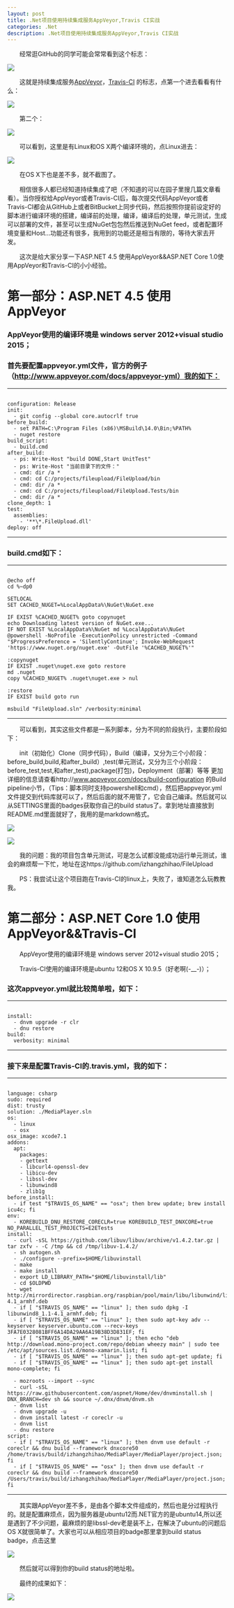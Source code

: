 ```yaml
---
layout: post
title: .Net项目使用持续集成服务AppVeyor,Travis CI实战
categories: .Net
description: .Net项目使用持续集成服务AppVeyor,Travis CI实战
---
```

　　经常逛GitHub的同学可能会常常看到这个标志：

![](http://images2015.cnblogs.com/blog/759049/201602/759049-20160202192534538-126821609.png)

　　这就是持续集成服务[AppVeyor](https://ci.appveyor.com)，[Travis-CI](https://travis-ci.org) 的标志，点第一个进去看看有什么：

![](http://images2015.cnblogs.com/blog/759049/201602/759049-20160202191309741-1308412616.png)

　　第二个：

![](http://images2015.cnblogs.com/blog/759049/201602/759049-20160202191355241-148605863.png)

　　可以看到，这里是有Linux和OS X两个编译环境的，点Linux进去：

![](http://images2015.cnblogs.com/blog/759049/201602/759049-20160202191419116-367264552.png)

　　在OS X下也是差不多，就不截图了。

　　相信很多人都已经知道持续集成了吧（不知道的可以在园子里搜几篇文章看看）。当你授权给AppVeyor或者Travis-CI后，每次提交代码AppVeyor或者Travis-CI都会从GitHub上或者BitBucket上同步代码，然后按照你提前设定好的脚本进行编译环境的搭建，编译前的处理，编译，编译后的处理，单元测试，生成可以部署的文件，甚至可以生成NuGet包包然后推送到NuGet feed，或者配置环境变量和Host…功能还有很多，我用到的功能还是相当有限的，等待大家去开发。

　　这次是给大家分享一下ASP.NET 4.5 使用AppVeyor&&ASP.NET Core 1.0使用AppVeyor和Travis-CI的小小经验。

# 第一部分：ASP.NET 4.5 使用 AppVeyor



### AppVeyor使用的编译环境是 windows server 2012+visual studio 2015；

### 首先要配置appveyor.yml文件，官方的例子（http://www.appveyor.com/docs/appveyor-yml）我的如下：

---
```

configuration: Release
init:
  - git config --global core.autocrlf true
before_build:
  - set PATH=C:\Program Files (x86)\MSBuild\14.0\Bin;%PATH%
  - nuget restore
build_script:
  - build.cmd
after_build:
  - ps: Write-Host "build DONE,Start UnitTest"
  - ps: Write-Host "当前目录下的文件："
  - cmd: dir /a *
  - cmd: cd C:/projects/fileupload/FileUpload/bin
  - cmd: dir /a *
  - cmd: cd C:/projects/fileupload/FileUpload.Tests/bin
  - cmd: dir /a *
clone_depth: 1
test:
  assemblies:
    - '**\*.FileUpload.dll'
deploy: off

```
---

### build.cmd如下：

---
```

@echo off
cd %~dp0

SETLOCAL
SET CACHED_NUGET=%LocalAppData%\NuGet\NuGet.exe

IF EXIST %CACHED_NUGET% goto copynuget
echo Downloading latest version of NuGet.exe...
IF NOT EXIST %LocalAppData%\NuGet md %LocalAppData%\NuGet
@powershell -NoProfile -ExecutionPolicy unrestricted -Command "$ProgressPreference = 'SilentlyContinue'; Invoke-WebRequest 'https://www.nuget.org/nuget.exe' -OutFile '%CACHED_NUGET%'"

:copynuget
IF EXIST .nuget\nuget.exe goto restore
md .nuget
copy %CACHED_NUGET% .nuget\nuget.exe > nul

:restore
IF EXIST build goto run

msbuild "FileUpload.sln" /verbosity:minimal

```
---

　　可以看到，其实这些文件都是一系列脚本，分为不同的阶段执行，主要阶段如下：

　　init（初始化）Clone（同步代码），Build（编译，又分为三个小阶段：before_build,build,和after_build）,test(单元测试，又分为三个小阶段：before_test,test,和after_test),package(打包)，Deployment（部署）等等
更加详细的信息请查看http://www.appveyor.com/docs/build-configuration 的Build pipeline小节，（Tips：脚本同时支持powershell和cmd），然后把appveyor.yml文件提交到代码库就可以了，然后后面的就不用管了，它会自己编译。然后就可以从SETTINGS里面的badges获取你自己的build status了。拿到地址直接放到README.md里面就好了，我用的是markdown格式。


![](http://images2015.cnblogs.com/blog/759049/201602/759049-20160202191842100-1419112224.png)


![](http://images2015.cnblogs.com/blog/759049/201602/759049-20160202191857507-1341386216.png)


　　我的问题：我的项目包含单元测试，可是怎么试都没能成功运行单元测试，谁会的麻烦帮一下忙，地址在这https://github.com/izhangzhihao/FileUpload

　　PS：我尝试让这个项目跑在Travis-CI的linux上，失败了，谁知道怎么玩教教我。

# 第二部分：ASP.NET Core 1.0 使用 AppVeyor&&Travis-CI

　　AppVeyor使用的编译环境是 windows server 2012+visual studio 2015；

　　Travis-CI使用的编译环境是ubuntu 12和OS X 10.9.5（好老啊(-__-)）；

### 这次appveyor.yml就比较简单啦，如下：

---
```

install:
  - dnvm upgrade -r clr
  - dnu restore
build:
  verbosity: minimal

```
---

### 接下来是配置Travis-CI的.travis.yml，我的如下：

---
```

language: csharp
sudo: required
dist: trusty
solution: ./MediaPlayer.sln
os:
  - linux
  - osx
osx_image: xcode7.1
addons:
  apt:
    packages:
    - gettext
    - libcurl4-openssl-dev
    - libicu-dev
    - libssl-dev
    - libunwind8
    - zlib1g
before_install:
  - if test "$TRAVIS_OS_NAME" == "osx"; then brew update; brew install icu4c; fi
env:
  - KOREBUILD_DNU_RESTORE_CORECLR=true KOREBUILD_TEST_DNXCORE=true NO_PARALLEL_TEST_PROJECTS=E2ETests
install:
  - curl -sSL https://github.com/libuv/libuv/archive/v1.4.2.tar.gz | tar zxfv - -C /tmp && cd /tmp/libuv-1.4.2/
  - sh autogen.sh
  - ./configure --prefix=$HOME/libuvinstall
  - make
  - make install
  - export LD_LIBRARY_PATH="$HOME/libuvinstall/lib"
  - cd $OLDPWD
  - wget http://mirrordirector.raspbian.org/raspbian/pool/main/libu/libunwind/libunwind8_1.1-4.1_armhf.deb
  - if [ "$TRAVIS_OS_NAME" == "linux" ]; then sudo dpkg -I libunwind8_1.1-4.1_armhf.deb; fi
  - if [ "$TRAVIS_OS_NAME" == "linux" ]; then sudo apt-key adv --keyserver keyserver.ubuntu.com --recv-keys 3FA7E0328081BFF6A14DA29AA6A19B38D3D831EF; fi
  - if [ "$TRAVIS_OS_NAME" == "linux" ]; then echo "deb http://download.mono-project.com/repo/debian wheezy main" | sudo tee /etc/apt/sources.list.d/mono-xamarin.list; fi
  - if [ "$TRAVIS_OS_NAME" == "linux" ]; then sudo apt-get update; fi
  - if [ "$TRAVIS_OS_NAME" == "linux" ]; then sudo apt-get install mono-complete; fi

  - mozroots --import --sync
  - curl -sSL https://raw.githubusercontent.com/aspnet/Home/dev/dnvminstall.sh | DNX_BRANCH=dev sh && source ~/.dnx/dnvm/dnvm.sh
  - dnvm list
  - dnvm upgrade -u
  - dnvm install latest -r coreclr -u
  - dnvm list
  - dnu restore
script:
  - if [ "$TRAVIS_OS_NAME" == "linux" ]; then dnvm use default -r coreclr && dnu build --framework dnxcore50 /home/travis/build/izhangzhihao/MediaPlayer/MediaPlayer/project.json; fi
  - if [ "$TRAVIS_OS_NAME" == "osx" ]; then dnvm use default -r coreclr && dnu build --framework dnxcore50 /Users/travis/build/izhangzhihao/MediaPlayer/MediaPlayer/project.json; fi

```
---

　　其实跟AppVeyor差不多，是由各个脚本文件组成的，然后也是分过程执行的。就是配置麻烦点，因为服务器是ubuntu12而.NET官方的是ubuntu14,所以还是遇到了不少问题，最麻烦的是libssl-dev老是装不上，在解决了ubuntu的问题后OS X就很简单了。大家也可以从相应项目的badge那里拿到build status badge，点击这里

![](http://images2015.cnblogs.com/blog/759049/201602/759049-20160202192159522-1549863107.png)

　　然后就可以得到你的build status的地址啦。

　　最终的成果如下：

![](http://images2015.cnblogs.com/blog/759049/201602/759049-20160202192257069-1958312090.png)

